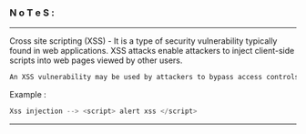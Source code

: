 ### N o T e S : 

---

Cross site scripting (XSS) - It is a type of security vulnerability typically found in web applications. XSS attacks enable attackers to inject client-side scripts into web pages
viewed by other users.

```py
An XSS vulnerability may be used by attackers to bypass access controls such as same origin policy.
```

Example : 
```py
Xss injection --> <script> alert xss </script>
```

---

